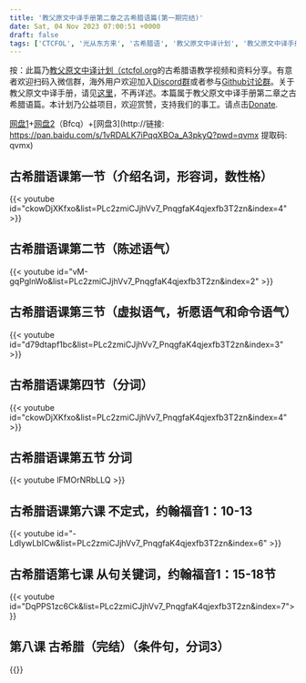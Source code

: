 ```yaml
---
title: '教父原文中译手册第二章之古希腊语篇(第一期完结)'
date: Sat, 04 Nov 2023 07:00:51 +0000
draft: false
tags: ['CTCFOL', '光从东方来', '古希腊语', '教父原文中译计划', '教父原文中译手册']
---
```


按：此篇乃[教父原文中译计划（ctcfol.org](https://www.ctcfol.org/)的古希腊语教学视频和资料分享。有意者欢迎扫码入微信群，海外用户欢迎加入[Discord群](https://discord.gg/4sjkxWPM)或者参与[Github讨论群](https://github.com/Areopaguaworkshop/ctcfol/discussions)。关于教父原文中译手册，请见[这里](https://areopagusworkshop.uk/2023/09/26/ctcfol%e6%89%8b%e5%86%8c/)，不再详述。本篇属于教父原文中译手册第二章之古希腊语篇。本计划乃公益项目，欢迎赏赞，支持我们的事工。请点击[Donate](https://areopagusworkshop.uk/2022/10/25/donate/).

[网盘1](https://nc.ctcfol.org/s/AGD98ddyRjx43sX)+[网盘2](https://pan.quark.cn/s/b204215d9986)（Bfcq）+[网盘3](http://链接: https://pan.baidu.com/s/1vRDALK7iPqqXBOa_A3pkyQ?pwd=qvmx 提取码: qvmx)

古希腊语课第一节（介绍名词，形容词，数性格）
----------------------

{{< youtube id="ckowDjXKfxo&list=PLc2zmiCJjhVv7\_PnqgfaK4qjexfb3T2zn&index=4" >}}

古希腊语课第二节（陈述语气）
------------------------

{{< youtube id="vM-gqPglnWo&list=PLc2zmiCJjhVv7\_PnqgfaK4qjexfb3T2zn&index=2" >}}

古希腊语课第三节（虚拟语气，祈愿语气和命令语气）
------------------------

{{< youtube id="d79dtapf1bc&list=PLc2zmiCJjhVv7\_PnqgfaK4qjexfb3T2zn&index=3" >}}

古希腊语课第四节（分词）
------------------------

{{< youtube id="ckowDjXKfxo&list=PLc2zmiCJjhVv7\_PnqgfaK4qjexfb3T2zn&index=4" >}}

古希腊语课第五节 分词
------------------------
{{< youtube lFMOrNRbLLQ >}}

古希腊语课第六课 不定式，约翰福音1：10-13
------------------------


{{< youtube id="-LdIywLbICw&list=PLc2zmiCJjhVv7_PnqgfaK4qjexfb3T2zn&index=6" >}}

古希腊语第七课 从句关键词，约翰福音1：15-18节
------------------------


{{< youtube id="DqPPS1zc6Ck&list=PLc2zmiCJjhVv7_PnqgfaK4qjexfb3T2zn&index=7">}}

第八课 古希腊（完结）（条件句，分词3）
------------------------


{{<youtube id="DqPPS1zc6Ck">}}